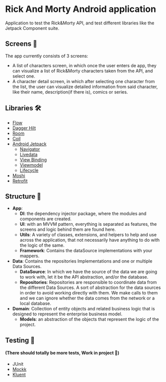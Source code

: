 
# Rick And Morty Android application

Application to test the Rick&Morty API, and test different libraries like the Jetpack Component suite.

## Screens 📱
The app currently consists of 3 screens:
- A list of characters screen, in which once the user enters de app, they can visualize a list of Rick&Morty characters taken from the API, and select one.
- A character detail screen, in which after selecting one character from the list, the user can visualize detailed information from said character, like their name, description(if there is), comics or series.

## Libraries 🛠️
- [Flow](https://developer.android.com/kotlin/flow)
- [Dagger Hilt](https://dagger.dev/hilt/)
- [Room](https://developer.android.com/training/data-storage/room)
- [Coil](https://coil-kt.github.io/coil/)
- [Android Jetpack](https://developer.android.com/jetpack)
  - [Navigator](https://developer.android.com/guide/navigation/navigation-getting-started)
  - [Livedata](https://developer.android.com/topic/libraries/architecture/livedata)
  - [View Binding](https://developer.android.com/topic/libraries/view-binding)
  - [Viewmodel](https://developer.android.com/topic/libraries/architecture/viewmodel)
  - [Lifecycle](https://developer.android.com/topic/libraries/architecture/lifecycle)
- [Moshi](https://github.com/square/moshi)
- [Retrofit](https://square.github.io/retrofit/)

## Structure 🎨
- __App__:
  - __DI__: the dependency injector package, where the modules and components are created.
  - __UI__: with an MVVM pattern, everything is separated as features, the screens and logic behind them are found here.
  - __Utils__: A variety of classes, extensions, and helpers to help and use across the application, that not necessarily have anything to do with the logic of the same.   
  - __Framework__: Contains the dataSource implementations with your mappers.
- __Data__: Contains the repositories Implementations and one or multiple Data Sources.
  - __DataSource__: In which we have the source of the data we are going to work with, let it be the API abstraction, and/or the database.
   - __Repositories__: Repositories are responsible to coordinate data from the different Data Sources. A sort of abstraction for the data sources in order to avoid working directly with them. We make calls to them and we can ignore whether the data comes from the network or a local database.
- __Domain__: Collection of entity objects and related business logic that is designed to represent the enterprise business model.
  - __Models__: an abstraction of the objects that represent the logic of the project.


## Testing 🧰 
#### (There should totally be more tests, Work in project :construction:)
- JUnit
- [Mockk](https://mockk.io/)
- [Kluent](https://markusamshove.github.io/Kluent/)